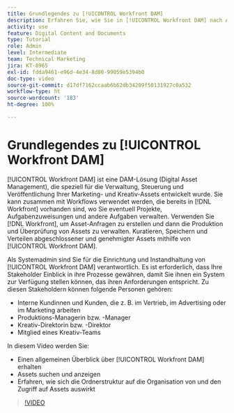 ```yaml
---
title: Grundlegendes zu [!UICONTROL Workfront DAM]
description: Erfahren Sie, wie Sie in [!UICONTROL Workfront DAM] nach Assets suchen und diese anzeigen, und untersuchen Sie, wie die Ordnerstruktur die Organisation von Assets und den Zugriff auf sie beeinflusst.
activity: use
feature: Digital Content and Documents
type: Tutorial
role: Admin
level: Intermediate
team: Technical Marketing
jira: KT-8965
exl-id: fdda9461-e96d-4e34-8d80-99059e5394b0
doc-type: video
source-git-commit: d17df7162ccaab6b62db34209f50131927c0a532
workflow-type: ht
source-wordcount: '183'
ht-degree: 100%

---
```


# Grundlegendes zu [!UICONTROL Workfront DAM]

[!UICONTROL Workfront DAM] ist eine DAM-Lösung (Digital Asset Management), die speziell für die Verwaltung, Steuerung und Veröffentlichung Ihrer Marketing- und Kreativ-Assets entwickelt wurde. Sie kann zusammen mit Workflows verwendet werden, die bereits in [!DNL Workfront] vorhanden sind, wo Sie eventuell Projekte, Aufgabenzuweisungen und andere Aufgaben verwalten. Verwenden Sie [!DNL Workfront], um Asset-Anfragen zu erstellen und dann die Produktion und Überprüfung von Assets zu verwalten. Kuratieren, Speichern und Verteilen abgeschlossener und genehmigter Assets mithilfe von [!UICONTROL Workfront DAM].


Als Systemadmin sind Sie für die Einrichtung und Instandhaltung von [!UICONTROL Workfront DAM] verantwortlich. Es ist erforderlich, dass Ihre Stakeholder Einblick in ihre Prozesse gewähren, damit Sie ihnen ein System zur Verfügung stellen können, das ihren Anforderungen entspricht. Zu diesen Stakeholdern können folgende Personen gehören:

* Interne Kundinnen und Kunden, die z. B. im Vertrieb, im Advertising oder im Marketing arbeiten
* Produktions-Managerin bzw. -Manager
* Kreativ-Direktorin bzw. -Direktor
* Mitglied eines Kreativ-Teams

In diesem Video werden Sie:

* Einen allgemeinen Überblick über [!UICONTROL Workfront DAM] erhalten
* Assets suchen und anzeigen
* Erfahren, wie sich die Ordnerstruktur auf die Organisation von und den Zugriff auf Assets auswirkt

>[!VIDEO](https://video.tv.adobe.com/v/335228/?quality=12&learn=on&enablevpops)
